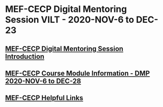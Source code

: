# MEF-CECP Digital Mentoring Session VILT - 2020-NOV-6 to DEC-23
## [MEF-CECP Digital Mentoring Session Introduction](https://docs.google.com/presentation/d/1ViiN2A-xMxzCZgpYTJyFCLQK7wuWIeMEm7PK3hpcTa0/edit?usp=sharing)
## [MEF-CECP Course Module Information  - DMP 2020-NOV-6 to DEC-28](https://docs.google.com/spreadsheets/d/1TaFH1ASY6zq0ApodURC97d-g2nXYYNNTKrC_nn99KC8/edit?usp=sharing)
## [MEF-CECP Helpful Links](https://docs.google.com/document/d/1nzROVPcKF1c28RvWyq-QCJy8JYeUmAMma6pF0houAg4/edit?usp=sharing)
